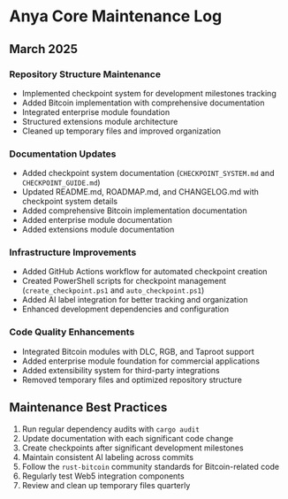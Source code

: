 # Anya Core Maintenance Log

## March 2025

### Repository Structure Maintenance

- Implemented checkpoint system for development milestones tracking
- Added Bitcoin implementation with comprehensive documentation
- Integrated enterprise module foundation
- Structured extensions module architecture
- Cleaned up temporary files and improved organization

### Documentation Updates

- Added checkpoint system documentation (`CHECKPOINT_SYSTEM.md` and `CHECKPOINT_GUIDE.md`)
- Updated README.md, ROADMAP.md, and CHANGELOG.md with checkpoint system details
- Added comprehensive Bitcoin implementation documentation
- Added enterprise module documentation
- Added extensions module documentation

### Infrastructure Improvements

- Added GitHub Actions workflow for automated checkpoint creation
- Created PowerShell scripts for checkpoint management (`create_checkpoint.ps1` and `auto_checkpoint.ps1`)
- Added AI label integration for better tracking and organization
- Enhanced development dependencies and configuration

### Code Quality Enhancements

- Integrated Bitcoin modules with DLC, RGB, and Taproot support
- Added enterprise module foundation for commercial applications
- Added extensibility system for third-party integrations
- Removed temporary files and optimized repository structure

## Maintenance Best Practices

1. Run regular dependency audits with `cargo audit`
2. Update documentation with each significant code change
3. Create checkpoints after significant development milestones
4. Maintain consistent AI labeling across commits
5. Follow the `rust-bitcoin` community standards for Bitcoin-related code
6. Regularly test Web5 integration components
7. Review and clean up temporary files quarterly
